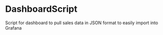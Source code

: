 # DashboardScript
Script for dashboard to pull sales data in JSON format to easily import into Grafana
